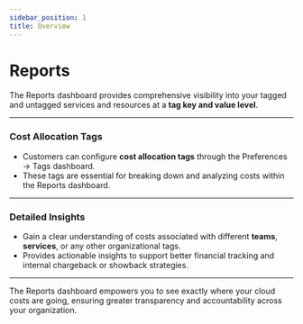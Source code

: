 ```yaml
---
sidebar_position: 1
title: Overview
---
```


# Reports

The Reports dashboard provides comprehensive visibility into your tagged and untagged services and resources at a **tag key and value level**.

---

### Cost Allocation Tags

- Customers can configure **cost allocation tags** through the Preferences → Tags dashboard.
- These tags are essential for breaking down and analyzing costs within the Reports dashboard.

---

### Detailed Insights

- Gain a clear understanding of costs associated with different **teams**, **services**, or any other organizational tags.
- Provides actionable insights to support better financial tracking and internal chargeback or showback strategies.

---

The Reports dashboard empowers you to see exactly where your cloud costs are going, ensuring greater transparency and accountability across your organization.
